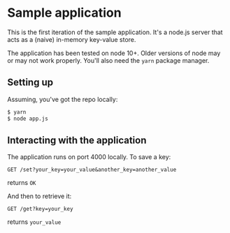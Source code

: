 # Sample application

This is the first iteration of the sample application. It's a node.js server
that acts as a (naive) in-memory key-value store.

The application has been tested on node 10+. Older versions of node may or may not
work properly. You'll also need the `yarn` package manager.

## Setting up

Assuming, you've got the repo locally:

```bash
$ yarn
$ node app.js
```

## Interacting with the application

The application runs on port 4000 locally. To save a key:

`GET /set?your_key=your_value&another_key=another_value`

returns `OK`

And then to retrieve it:

`GET /get?key=your_key`

returns `your_value`

